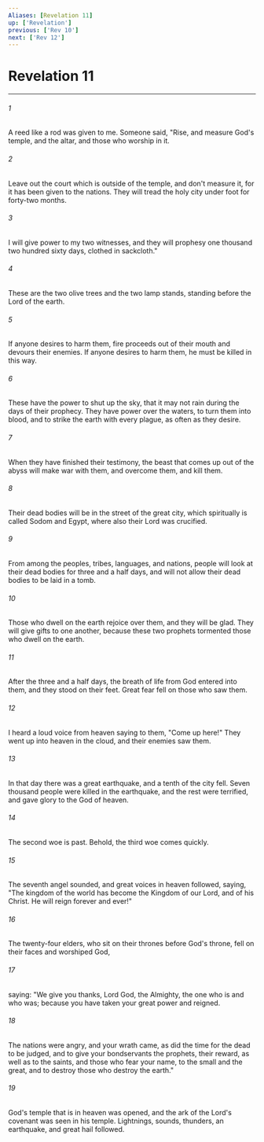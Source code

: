 ```yaml
---
Aliases: [Revelation 11]
up: ['Revelation']
previous: ['Rev 10']
next: ['Rev 12']
---
```

# Revelation 11
***





###### 1 

A reed like a rod was given to me. Someone said, "Rise, and measure God's temple, and the altar, and those who worship in it. 



###### 2 

Leave out the court which is outside of the temple, and don't measure it, for it has been given to the nations. They will tread the holy city under foot for forty-two months. 



###### 3 

I will give power to my two witnesses, and they will prophesy one thousand two hundred sixty days, clothed in sackcloth." 



###### 4 

These are the two olive trees and the two lamp stands, standing before the Lord of the earth. 



###### 5 

If anyone desires to harm them, fire proceeds out of their mouth and devours their enemies. If anyone desires to harm them, he must be killed in this way. 



###### 6 

These have the power to shut up the sky, that it may not rain during the days of their prophecy. They have power over the waters, to turn them into blood, and to strike the earth with every plague, as often as they desire. 



###### 7 

When they have finished their testimony, the beast that comes up out of the abyss will make war with them, and overcome them, and kill them. 



###### 8 

Their dead bodies will be in the street of the great city, which spiritually is called Sodom and Egypt, where also their Lord was crucified. 



###### 9 

From among the peoples, tribes, languages, and nations, people will look at their dead bodies for three and a half days, and will not allow their dead bodies to be laid in a tomb. 



###### 10 

Those who dwell on the earth rejoice over them, and they will be glad. They will give gifts to one another, because these two prophets tormented those who dwell on the earth. 



###### 11 

After the three and a half days, the breath of life from God entered into them, and they stood on their feet. Great fear fell on those who saw them. 



###### 12 

I heard a loud voice from heaven saying to them, "Come up here!" They went up into heaven in the cloud, and their enemies saw them. 



###### 13 

In that day there was a great earthquake, and a tenth of the city fell. Seven thousand people were killed in the earthquake, and the rest were terrified, and gave glory to the God of heaven. 



###### 14 

The second woe is past. Behold, the third woe comes quickly. 



###### 15 

The seventh angel sounded, and great voices in heaven followed, saying, "The kingdom of the world has become the Kingdom of our Lord, and of his Christ. He will reign forever and ever!" 



###### 16 

The twenty-four elders, who sit on their thrones before God's throne, fell on their faces and worshiped God, 



###### 17 

saying: "We give you thanks, Lord God, the Almighty, the one who is and who was; because you have taken your great power and reigned. 



###### 18 

The nations were angry, and your wrath came, as did the time for the dead to be judged, and to give your bondservants the prophets, their reward, as well as to the saints, and those who fear your name, to the small and the great, and to destroy those who destroy the earth." 



###### 19 

God's temple that is in heaven was opened, and the ark of the Lord's covenant was seen in his temple. Lightnings, sounds, thunders, an earthquake, and great hail followed.
